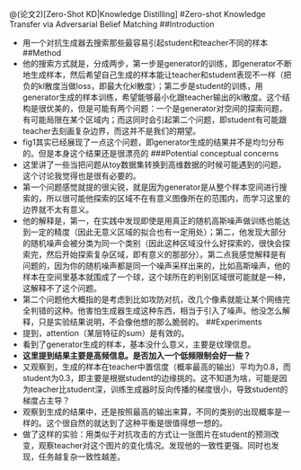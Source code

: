 @(论文2)[Zero-Shot KD|Knowledge Distilling]
#Zero-shot Knowledge Transfer via Adversarial Belief Matching
##Introduction
* 用一个对抗生成器去搜索那些最容易引起student和teacher不同的样本
##Method
* 他的搜索方式就是，分成两步，第一步是generator的训练，即generator不断地生成样本，然后希望自己生成的样本能让teacher和student表现不一样（把负的kl散度当做loss，即最大化kl散度）；第二步是student的训练，用generator生成的样本训练，希望能够最小化跟teacher输出的kl散度。这个结构是很优美的，但是可能有两个问题：一个是generator对空间的探索问题，有可能局限在某个区域内；而这同时会引起第二个问题，即student有可能跟teacher去刻画复杂边界，而这并不是我们的期望。
* fig1其实已经展现了一点这个问题，即generator生成的结果并不是均匀分布的。但是本身这个结果还是很漂亮的
###Potential conceptual concerns
* 这里讲了一些当把问题从toy数据集转换到高维数据的时候可能遇到的问题，这个讨论我觉得也是很有必要的。
* 第一个问题感觉就提的很尖锐，就是因为generator是从整个样本空间进行搜索的，所以很可能他探索的区域不在有意义图像所在的范围内，而学习这里的边界就不太有意义。
* 他的解释是，第一，在实践中发现即使是用真正的随机高斯噪声做训练也能达到一定的精度（因此无意义区域的拟合也有一定用处）；第二，他发现大部分的随机噪声会被分类为同一个类别（因此这种区域没什么好探索的，很快会探索完，然后开始探索复杂区域，即有意义的那部分）。第二点我感觉解释是有问题的，因为你的随机噪声都是同一个噪声采样出来的，比如高斯噪声，他的样本在空间里基本就围成了一个球，这个球所在的判别区域很可能就是一种，这解释不了这个问题。
* 第二个问题他大概指的是考虑到比如攻防对抗，改几个像素就能让某个网络完全判错的这种。他害怕生成器生成这种东西，相当于引入了噪声。他没怎么解释，只是实验结果说明，不会像他想的那么脆弱的。
##Experiments
* 提到，attention（某层特征的sum）是有效的。
* 看到了generator生成的样本，基本没什么意义，主要是纹理信息。
* **这里提到结果主要是高频信息。是否加入一个低频限制会好一些？**
* 又观察到，生成的样本在teacher中置信度（概率最高的输出）平均为0.8，而student为0.3，即主要是根据student的边缘挑的。这不知道为啥，可能是因为teacher比student深，训练生成器时反向传播的梯度很小，导致student的梯度占主导？
* 观察到生成的结果中，还是按照最高的输出来算，不同的类别的出现概率是一样的。这个很自然的就达到了这种平衡是很值得想一想的。
* 做了这样的实验：用类似于对抗攻击的方式让一张图片在student的预测改变，观察teacher对这个图片的变化情况。发现他的一致性更强。同时也发现，任务越复杂一致性越差。